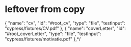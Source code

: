 # leftover from copy

{
"name": "cv",
"id": "#root_cv",
"type": "file",
"testInput": "cypress/fixtures/CV.pdf"
},
{
"name": "coverLetter",
"id": "#root_coverLetter",
"type": "file",
"testInput": "cypress/fixtures/motivatie.pdf"
},\*/
